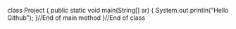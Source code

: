 class Project
{
 public static void main(String[] ar)
{
System.out.println("Hello Github");
}//End of main method
}//End of class
